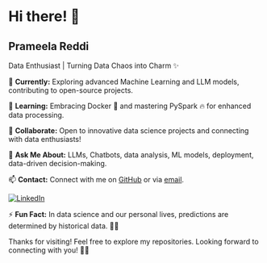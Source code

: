 # Hi there! 👋

## Prameela Reddi
Data Enthusiast | Turning Data Chaos into Charm ✨

🔭 **Currently:** Exploring advanced Machine Learning and LLM models, contributing to open-source projects.

🌱 **Learning:** Embracing Docker 🐳 and mastering PySpark 🔥 for enhanced data processing.

👯 **Collaborate:** Open to innovative data science projects and connecting with data enthusiasts!

💬 **Ask Me About:** LLMs, Chatbots, data analysis, ML models, deployment, data-driven decision-making.

📫 **Contact:** Connect with me on [GitHub](https://github.com/Prameela1610) or via [email](mailto:prameelareddi1610@gmail.com).

[![LinkedIn](https://img.shields.io/badge/LinkedIn-Connect-blue?style=flat&logo=linkedin)](https://www.linkedin.com/in/prameelareddi/)

⚡ **Fun Fact:** In data science and our personal lives, predictions are determined by historical data. 🧐📆

Thanks for visiting! Feel free to explore my repositories. Looking forward to connecting with you! 🚀✨







